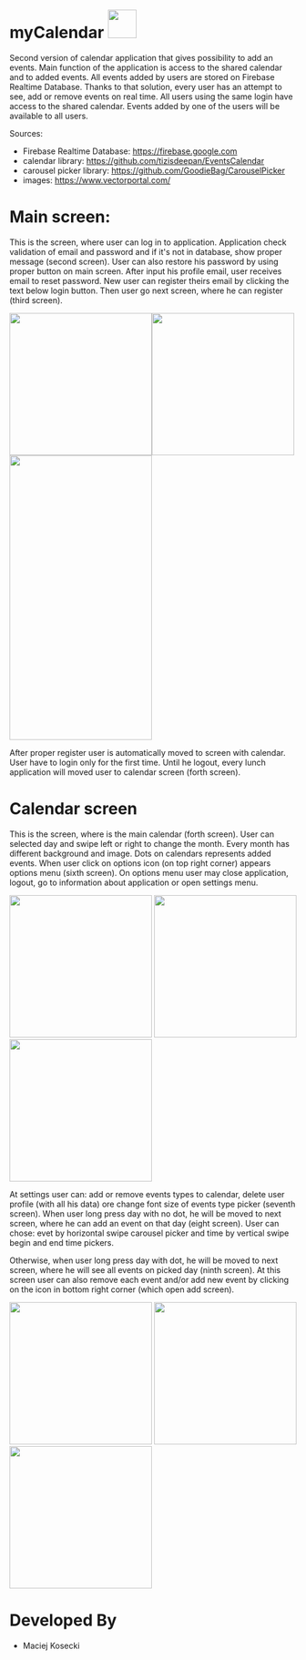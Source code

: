 # myCalendar <img src="https://i.ibb.co/55RSrLC/ic-luncher.png" width=50>

Second version of calendar application that gives possibility to add an events. Main function of the application is access to the shared
calendar and to added events. All events added by users are stored on Firebase Realtime Database. Thanks to that solution, every user 
has an attempt to see, add or remove events on real time. All users using the same login have access to the shared calendar. Events added by one of the users will be available to all users.

Sources:
- Firebase Realtime Database: https://firebase.google.com
- calendar library: https://github.com/tizisdeepan/EventsCalendar
- carousel picker library: https://github.com/GoodieBag/CarouselPicker
- images: https://www.vectorportal.com/

# Main screen:
This is the screen, where user can log in to application. Application check validation of email and password and if it's not in database, 
show proper message (second screen). User can also restore his password by using proper button on main screen. After input his profile email, user receives email to reset password.
New user can register theirs email by clicking the text below login button. Then user go next screen, where he can register (third screen). 


<img src="https://i.ibb.co/6s8S1xX/main-activity-1.jpg" width=250><img src="https://i.ibb.co/xFhRzZx/main-activity-2.jpg" width=250> <img src="https://i.ibb.co/Dwsp35j/registration-activity-1.jpg" height=500 width=250>


After proper register user is automatically moved to screen with calendar.
User have to login only for the first time. Until he logout, every lunch application will moved user to calendar screen (forth screen).

# Calendar screen
This is the screen, where is the main calendar (forth screen). User can selected day and swipe left or right to change the month. 
Every month has different background and image. Dots on calendars represents added events.
When user click on options icon (on top right corner) appears options menu (sixth screen). On options menu user may close application, logout, go to information about application or open settings menu.


<img src="https://i.ibb.co/3ygYgQn/calendar-activity-1.jpg" width=250> <img src="https://i.ibb.co/3fpRxbD/calendar-activity-2.jpg" width=250> <img src="https://i.ibb.co/h2LcZ1r/options-1.jpg" width=250>

At settings user can: add or remove events types to calendar,  delete user profile (with all his data) ore change font size of events type picker (seventh screen).
When user long press day with no dot, he will be moved to next screen, where he can add an event on that day (eight screen). 
User can chose: evet by horizontal swipe carousel picker and time by vertical swipe begin and end time pickers.

Otherwise, when user long press day with dot, he will be moved to next screen, where he will see all events on picked day (ninth screen).
At this screen user can also remove each event and/or add new event by clicking on the icon in bottom right corner (which open 
add screen).


<img src="https://i.ibb.co/Nm3872S/settings-1.jpg" width=250> <img src="https://i.ibb.co/6P2jfZH/add-activity-1.jpg" width=250> <img src="https://i.ibb.co/jzvBvPH/day-activity-1.jpg" width=250> 


# Developed By
- Maciej Kosecki
